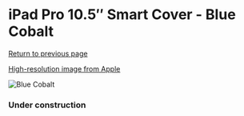 # iPad Pro 10.5″ Smart Cover - Blue Cobalt

[Return to previous page](/ipad_pro105)

[High-resolution image from Apple](https://store.storeimages.cdn-apple.com/8756/as-images.apple.com/is/MR5C2?wid=4500&hei=4500&fmt=png)

<div style="width: 384px"><img src="/everypreview/MR5C2.png" alt="Blue Cobalt"></div>

### Under construction
